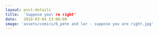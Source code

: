 ```yaml
---
layout: post-details
title:  'Suppose you\'re right'
date:   2018-03-04 13:00:00
image: 'assets/comics/6_pete and lar - suppose you are right.jpg'
---
```

